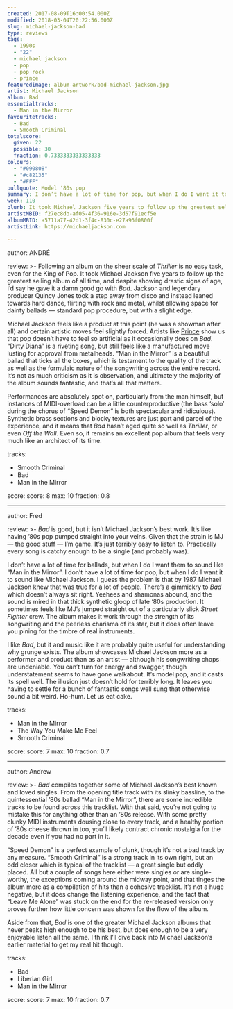 ```yaml
---
created: 2017-08-09T16:00:54.000Z
modified: 2018-03-04T20:22:56.000Z
slug: michael-jackson-bad
type: reviews
tags:
  - 1990s
  - "22"
  - michael jackson
  - pop
  - pop rock
  - prince
featuredimage: album-artwork/bad-michael-jackson.jpg
artist: Michael Jackson
album: Bad
essentialtracks:
  - Man in the Mirror
favouritetracks:
  - Bad
  - Smooth Criminal
totalscore:
  given: 22
  possible: 30
  fraction: 0.7333333333333333
colours:
  - "#090808"
  - "#c82135"
  - "#FFF"
pullquote: Model '80s pop
summary: I don’t have a lot of time for pop, but when I do I want it to sound like Michael Jackson. I guess the problem is that by 1987 Michael Jackson knew that was true for a lot of people. There’s a gimmickry to Bad which doesn’t always sit right.
week: 110
blurb: It took Michael Jackson five years to follow up the greatest selling album of all time, and despite showing signs of age, Bad gave it a damn good go.
artistMBID: f27ec8db-af05-4f36-916e-3d57f91ecf5e
albumMBID: a5711a77-42d1-3f4c-830c-e27a96f0800f
artistLink: https://michaeljackson.com

---
```


author: ANDRÉ

review: >-
  Following an album on the sheer scale of *Thriller* is no easy task, even for the King of Pop. It took Michael Jackson five years to follow up the greatest selling album of all time, and despite showing drastic signs of age, I’d say he gave it a damn good go with *Bad*. Jackson and legendary producer Quincy Jones took a step away from disco and instead leaned towards hard dance, flirting with rock and metal, whilst allowing space for dainty ballads — standard pop procedure, but with a slight edge. 
  
  Michael Jackson feels like a product at this point (he was a showman after all) and certain artistic moves feel slightly forced. Artists like [Prince](/reviews/prince-purple-rain/) show us that pop doesn’t have to feel so artificial as it occasionally does on *Bad*. “Dirty Diana” is a riveting song, but still feels like a manufactured move lusting for approval from metalheads. “Man in the Mirror” is a beautiful ballad that ticks all the boxes, which is testament to the quality of the track as well as the formulaic nature of the songwriting across the entire record. It’s not as much criticism as it is observation, and ultimately the majority of the album sounds fantastic, and that’s all that matters. 
  
  Performances are absolutely spot on, particularly from the man himself, but instances of MIDI-overload can be a little counterproductive (the bass ‘solo’ during the chorus of “Speed Demon” is both spectacular and ridiculous). Synthetic brass sections and blocky textures are just part and parcel of the experience, and it means that *Bad* hasn’t aged quite so well as *Thriller*, or even *Off the Wall*. Even so, it remains an excellent pop album that feels very much like an architect of its time.

tracks:
  - Smooth Criminal
  - ­­Bad
  - ­­Man in the Mirror

score:
  score: 8
  max: 10
  fraction: 0.8

---
author: Fred

review: >-
  *Bad* is good, but it isn’t Michael Jackson’s best work. It’s like having ’80s pop pumped straight into your veins. Given that the strain is MJ — the good stuff — I’m game. It’s just terribly easy to listen to. Practically every song is catchy enough to be a single (and probably was). 
  
  I don’t have a lot of time for ballads, but when I do I want them to sound like “Man in the Mirror”. I don’t have a lot of time for pop, but when I do I want it to sound like Michael Jackson. I guess the problem is that by 1987 Michael Jackson knew that was true for a lot of people. There’s a gimmickry to *Bad* which doesn’t always sit right. Yeehees and shamonas abound, and the sound is mired in that thick synthetic gloop of late ‘80s production. It sometimes feels like MJ’s jumped straight out of a particularly slick *Street Fighter* crew. The album makes it work through the strength of its songwriting and the peerless charisma of its star, but it does often leave you pining for the timbre of real instruments.

  I like *Bad*, but it and music like it are probably quite useful for understanding why grunge exists. The album showcases Michael Jackson more as a performer and product than as an artist — although his songwriting chops are undeniable. You can’t turn for energy and swagger, though understatement seems to have gone walkabout. It’s model pop, and it casts its spell well. The illusion just doesn’t hold for terribly long. It leaves you having to settle for a bunch of fantastic songs well sung that otherwise sound a bit weird. Ho-hum. Let us eat cake.

tracks:
  - Man in the Mirror
  - ­­The Way You Make Me Feel
  - ­­Smooth Criminal

score:
  score: 7
  max: 10
  fraction: 0.7

---
author: Andrew

review: >-
  *Bad* compiles together some of Michael Jackson’s best known and loved singles. From the opening title track with its slinky bassline, to the quintessential ’80s ballad “Man in the Mirror”, there are some incredible tracks to be found across this tracklist. With that said, you’re not going to mistake this for anything other than an ’80s release. With some pretty clunky MIDI instruments dousing close to every track, and a healthy portion of ’80s cheese thrown in too, you’ll likely contract chronic nostalgia for the decade even if you had no part in it. 
  
  “Speed Demon” is a perfect example of clunk, though it’s not a bad track by any measure. “Smooth Criminal” is a strong track in its own right, but an odd closer which is typical of the tracklist — a great single but oddly placed. All but a couple of songs here either were singles or are single-worthy, the exceptions coming around the midway point, and that tinges the album more as a compilation of hits than a cohesive tracklist. It’s not a huge negative, but it does change the listening experience, and the fact that “Leave Me Alone” was stuck on the end for the re-released version only proves further how little concern was shown for the flow of the album. 
  
  Aside from that, *Bad* is one of the greater Michael Jackson albums that never peaks high enough to be his best, but does enough to be a very enjoyable listen all the same. I think I’ll dive back into Michael Jackson’s earlier material to get my real hit though.

tracks:
  - Bad
  - ­­Liberian Girl
  - ­­Man in the Mirror

score:
  score: 7
  max: 10
  fraction: 0.7
